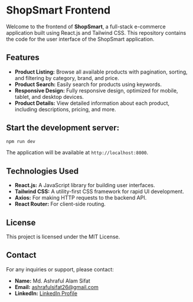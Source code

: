 # ShopSmart Frontend

Welcome to the frontend of **ShopSmart**, a full-stack e-commerce application built using React.js and Tailwind CSS. This repository contains the code for the user interface of the ShopSmart application.

## Features

- **Product Listing:** Browse all available products with pagination, sorting, and filtering by category, brand, and price.
- **Product Search:** Easily search for products using keywords.
- **Responsive Design:** Fully responsive design, optimized for mobile, tablet, and desktop devices.
- **Product Details:** View detailed information about each product, including descriptions, pricing, and more.

## Start the development server:

```bash
npm run dev
```

The application will be available at `http://localhost:8000`.

## Technologies Used

- **React.js:** A JavaScript library for building user interfaces.
- **Tailwind CSS:** A utility-first CSS framework for rapid UI development.
- **Axios:** For making HTTP requests to the backend API.
- **React Router:** For client-side routing.

## License

This project is licensed under the MIT License.

## Contact

For any inquiries or support, please contact:

- **Name:** Md. Ashraful Alam Sifat
- **Email:** ashrafulsifat26@gmail.com
- **LinkedIn:** [LinkedIn Profile](https://www.linkedin.com/in/ashraful-sifat-ash26/)

